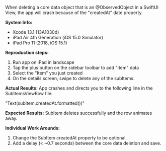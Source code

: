 When deleting a core data object that is an @ObservedObject in a SwiftUI View, the app will crash because of the "createdAt" date property.


**System Info:**
* Xcode 13.1 (13A1030d)
* iPad Air 4th Generation (iOS 15.0 Simulator)
* iPad Pro 11 (2018, iOS 15.1)


**Reproduction steps:**
1. Run app on iPad in landscape
2. Tap the plus button on the sidebar toolbar to add "Item" data
3. Select the "Item" you just created
4. On the details screen, swipe to delete any of the subItems.


**Actual Results:**
App crashes and directs you to the following line in the SubItemsViewRow file:

"Text(subItem.createdAt.formatted())"


**Expected Results:**
SubItem deletes successfully and the row animates away.


**Individual Work Arounds:**
1. Change the SubItem createdAt property to be optional.
2. Add a delay (< ~0.7 seconds) between the core data deletion and save.